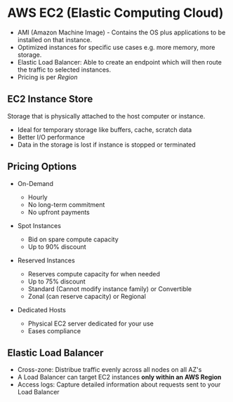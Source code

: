 # AWS EC2 (Elastic Computing Cloud)

- AMI (Amazon Machine Image) - Contains the OS plus applications to be installed on that instance.
- Optimized instances for specific use cases e.g. more memory, more storage.
- Elastic Load Balancer: Able to create an endpoint which will then route the traffic to selected instances.
- Pricing is per *Region*


## EC2 Instance Store

Storage that is physically attached to the host computer or instance.

- Ideal for temporary storage like buffers, cache, scratch data
- Better I/O performance
- Data in the storage is lost if instance is stopped or terminated

## Pricing Options

* On-Demand
    - Hourly
    - No long-term commitment
    - No upfront payments

* Spot Instances
    - Bid on spare compute capacity
    - Up to 90% discount

* Reserved Instances
    - Reserves compute capacity for when needed
    - Up to 75% discount
    - Standard (Cannot modify instance family) or Convertible
    - Zonal (can reserve capacity) or Regional

* Dedicated Hosts
    - Physical EC2 server dedicated for your use
    - Eases compliance

## Elastic Load Balancer

- Cross-zone: Distribue traffic evenly across all nodes on all AZ's
- A Load Balancer can target EC2 instances **only within an AWS Region**
- Access logs: Capture detailed information about requests sent to your Load Balancer
